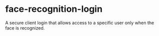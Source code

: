 # face-recognition-login
A secure client login that allows access to a specific user only when the face is recognized.
